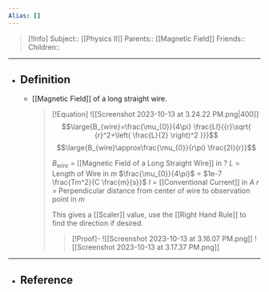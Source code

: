 ```yaml
---
Alias: []
---
```

> [!Info]
> Subject:: [[Physics II]]
> Parents:: [[Magnetic Field]]
> Friends:: 
> Children:: 
---
- ## Definition
	- [[Magnetic Field]] of a long straight wire.
	  > [!Equation]
	  > ![[Screenshot 2023-10-13 at 3.24.22 PM.png|400]]
	  > $$\large{B_{wire}=\frac{\mu_{0}}{4\pi} \frac{LI}{{r}\sqrt{ {r}^2+\left( \frac{L}{2} \right)^2 }}}$$
	  > $$\large{B_{wire}\approx\frac{\mu_{0}}{r\pi} \frac{2I}{r}}$$
	  > 
	  > $B_{wire}$ = [[Magnetic Field of a Long Straight Wire]] in $?$
	  > $L$ = Length of Wire in $m$
	  > $\frac{\mu_{0}}{4\pi}$ = $1e-7 \frac{Tm^2}{C \frac{m}{s}}$
	  > $I$ = [[Conventional Current]] in $A$
	  > $r$ = Perpendicular distance from center of wire to observation point in $m$
	  > 
	  > This gives a [[Scaler]] value, use the [[Right Hand Rule]] to find the direction if desired.
	  > > [!Proof]-
	  > > ![[Screenshot 2023-10-13 at 3.16.07 PM.png]]
	  > > ![[Screenshot 2023-10-13 at 3.17.37 PM.png]]
---
- ## Reference